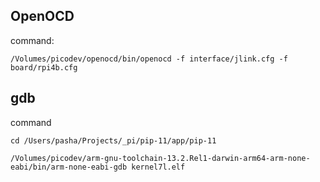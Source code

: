## OpenOCD

command:

```
/Volumes/picodev/openocd/bin/openocd -f interface/jlink.cfg -f board/rpi4b.cfg
```

## gdb

command

``` 
cd /Users/pasha/Projects/_pi/pip-11/app/pip-11

/Volumes/picodev/arm-gnu-toolchain-13.2.Rel1-darwin-arm64-arm-none-eabi/bin/arm-none-eabi-gdb kernel7l.elf
```
